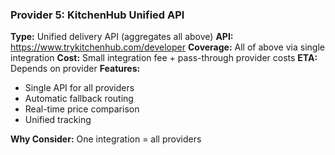 ### Provider 5: KitchenHub Unified API
**Type:** Unified delivery API (aggregates all above)
**API:** https://www.trykitchenhub.com/developer
**Coverage:** All of above via single integration
**Cost:** Small integration fee + pass-through provider costs
**ETA:** Depends on provider
**Features:**
- Single API for all providers
- Automatic fallback routing
- Real-time price comparison
- Unified tracking

**Why Consider:** One integration = all providers
